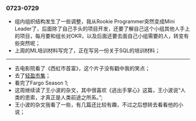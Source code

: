 ### 0723-0729
- 组内组织结构发生了一些调整，我从Rookie Programmer突然变成Mini Leader了，后面除了自己手头的项目开发，还要了解自己这个小组其他人手上的项目，每月要和组长对OKR，以及后面还要去面自己小组需要的人，转变有些突然呢；
- 上周的ML培训材料写完了，正在写另一份关于SQL的培训材料； 


---
- 去电影院看了《西虹市首富》，这个片子没有戳中我的笑点；
- 去了[轻盈市集](https://mp.weixin.qq.com/s/JR94odqEO7xP9su9k-CBgA)；
- 看完了Fargo Season 1;
- 这周继续读了王小波的杂文，其中很喜欢《逃出手掌心》这篇，王小波说“人类的思索，才真正是人类前途之所系。”;
- 王小波的杂文我看了一些，有几篇还比较有趣，不过之后想转去看看他的小说；
